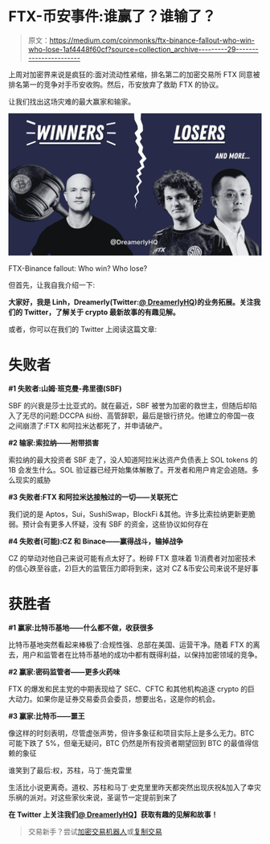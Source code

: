 # FTX-币安事件:谁赢了？谁输了？

> 原文：<https://medium.com/coinmonks/ftx-binance-fallout-who-win-who-lose-1af4448f60cf?source=collection_archive---------29----------------------->

上周对加密界来说是疯狂的:面对流动性紧缩，排名第二的加密交易所 FTX 同意被排名第一的竞争对手币安收购。然后，币安放弃了救助 FTX 的协议。

让我们找出这场灾难的最大赢家和输家。

![](img/7e0b99fc3118e780c5df35d6eda52e98.png)

FTX-Binance fallout: Who win? Who lose?

但首先，让我自我介绍一下:

**大家好，我是 Linh，Dreamerly(Twitter:**[**@ DreamerlyHQ**](https://twitter.com/DreamerlyHQ)**)的业务拓展。关注我们的 Twitter，了解关于 crypto 最新故事的有趣见解。**

或者，你可以在我们的 Twitter 上阅读这篇文章:

# **失败者**

**#1 失败者:山姆·班克曼-弗里德(SBF)**

SBF 的兴衰是莎士比亚式的。就在最近，SBF 被誉为加密的救世主，但随后却陷入了无尽的问题:DCCPA 纠纷、高管辞职，最后是银行挤兑。他建立的帝国一夜之间崩溃了:FTX 和阿拉米达都死了，并申请破产。

**#2 输家:索拉纳——附带损害**

索拉纳的最大投资者 SBF 走了，没人知道阿拉米达资产负债表上 SOL tokens 的 1B 会发生什么。SOL 验证器已经开始集体解散了。开发者和用户肯定会追随。多么现实的威胁

**#3 失败者:FTX 和阿拉米达接触过的一切——关联死亡**

我们说的是 Aptos，Sui，SushiSwap，BlockFi &其他。许多比索拉纳更新更脆弱。预计会有更多人怀疑，没有 SBF 的资金，这些协议如何存在

**#4 失败者(可能):CZ 和 Binace——赢得战斗，输掉战争**

CZ 的举动对他自己来说可能有点太好了。粉碎 FTX 意味着 1)消费者对加密技术的信心跌至谷底，2)巨大的监管压力即将到来，这对 CZ &币安公司来说不是好事

# 获胜者

**#1 赢家:比特币基地——什么都不做，收获很多**

比特币基地突然看起来棒极了:合规性强、总部在美国、运营干净。随着 FTX 的离去，用户和监管者在比特币基地的成功中都有既得利益，以保持加密领域的竞争。

**#2 赢家:密码监管者——更多火药味**

FTX 的爆发和民主党的中期表现给了 SEC、CFTC 和其他机构追逐 crypto 的巨大动力。如果你是证券交易委员会委员，想要出名，这是你的机会。

**#3 赢家:比特币——噩王**

像这样的时刻表明，尽管虚张声势，但许多象征和项目实际上是多么无力。BTC 可能下跌了 5%，但毫无疑问，BTC 仍然是所有投资者期望回到 BTC 的最值得信赖的象征

谁笑到了最后:权，苏柱，马丁·施克雷里

生活比小说更离奇。道权、苏柱和马丁·史克里里昨天都突然出现庆祝&加入了幸灾乐祸的派对。对这些家伙来说，圣诞节一定提前到来了

**在 Twitter 上关注我们**[**@ DreamerlyHQ**](https://twitter.com/DreamerlyHQ)**】获取有趣的见解和故事！**

> 交易新手？尝试[加密交易机器人](/coinmonks/crypto-trading-bot-c2ffce8acb2a)或[复制交易](/coinmonks/top-10-crypto-copy-trading-platforms-for-beginners-d0c37c7d698c)